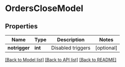 # OrdersCloseModel

## Properties
Name | Type | Description | Notes
------------ | ------------- | ------------- | -------------
**notrigger** | **int** | Disabled triggers | [optional] 

[[Back to Model list]](../README.md#documentation-for-models) [[Back to API list]](../README.md#documentation-for-api-endpoints) [[Back to README]](../README.md)


